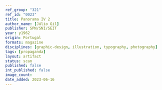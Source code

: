 ```yaml
---
ref_group: "321"
ref_id: "0023"
title: Panorama IV 2
author_name: [Júlio Gil]
publisher: SPN/SNI/SEIT
year: y1962
origin: Portugal
formats: magazine
disciplines: [graphic-design, illustration, typography, photography]
tags: [propaganda]
layout: artifact
status: scan
published: false
int_published: false
image_count:
date_added: 2023-06-16
---
```

